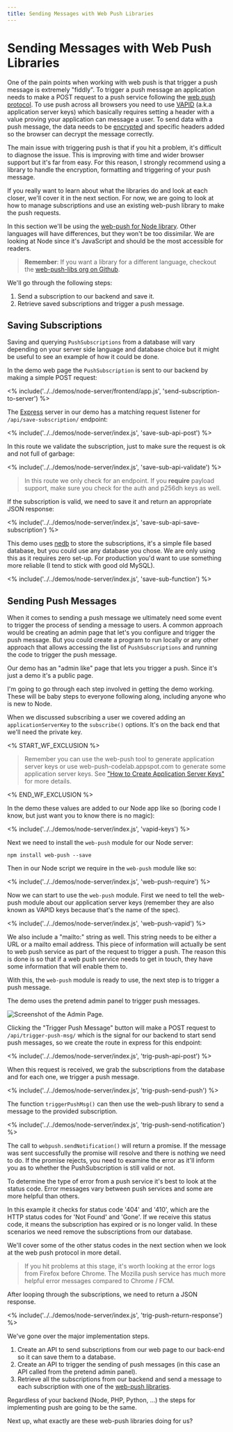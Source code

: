 ```yaml
---
title: Sending Messages with Web Push Libraries
---
```


# Sending Messages with Web Push Libraries

One of the pain points when working with web push is that trigger a push message is extremely "fiddly". To trigger a push message an application needs to make a POST request to a push service following the [web push protocol](https://tools.ietf.org/html/draft-ietf-webpush-protocol). To use push across all browsers you need to use [VAPID](https://tools.ietf.org/html/draft-thomson-webpush-vapid) (a.k.a application server keys) which basically requires setting a header with a value proving your application can message a user. To send data with a push message, the data needs to be [encrypted](https://tools.ietf.org/html/draft-ietf-webpush-encryption) and specific headers added so the browser can decrypt the message correctly.

The main issue with triggering push is that if you hit a problem, it's difficult to diagnose the issue. This is improving with time and wider browser support but it's far from easy. For this reason, I strongly recommend using a library to handle the encryption, formatting and triggering of your push message.

If you really want to learn about what the libraries do and look at each closer, we'll cover it in the next section. For now, we are going to look at how to manage subscriptions and use an existing web-push library to make the push requests.

In this section we'll be using the [ web-push for Node library](https://github.com/web-push-libs/web-push). Other languages will have differences, but they won't be too dissimilar. We are looking at Node since it's JavaScript and should be the most accessible for readers.

> **Remember**: If you want a library for a different language, checkout the [web-push-libs org on Github](https://github.com/web-push-libs/).

We'll go through the following steps:

1. Send a subscription to our backend and save it.
1. Retrieve saved subscriptions and trigger a push message.

## Saving Subscriptions

Saving and querying `PushSubscriptions` from a database will vary depending on
your server side language and database choice but it might be useful to see
an example of how it could be done.

In the demo web page the `PushSubscription` is sent to our backend by making a simple POST request:

<% include('../../demos/node-server/frontend/app.js', 'send-subscription-to-server') %>

The [Express](http://expressjs.com/) server in our demo has a matching request listener for `/api/save-subscription/` endpoint:

<% include('../../demos/node-server/index.js', 'save-sub-api-post') %>

In this route we validate the subscription, just to make sure the request is ok and not full of garbage:

<% include('../../demos/node-server/index.js', 'save-sub-api-validate') %>

> In this route we only check for an endpoint. If you **require** payload support, make sure you check for the auth and p256dh keys as well.

If the subscription is valid, we need to save it and return an appropriate
JSON response:

<% include('../../demos/node-server/index.js', 'save-sub-api-save-subscription') %>

This demo uses [nedb](https://github.com/louischatriot/nedb) to store the subscriptions, it's a simple file based database, but you could use any database you chose. We are only using this as it requires zero set-up. For production you'd want to use something more reliable (I tend to stick with good old MySQL).

<% include('../../demos/node-server/index.js', 'save-sub-function') %>

## Sending Push Messages

When it comes to sending a push message we ultimately need some event to trigger the process of sending a message to users. A common approach would be creating an admin page that let's you configure and trigger the push message. But you could create a program to run locally or any other approach that allows accessing the list of `PushSubscriptions` and running the code to trigger the push message.

Our demo has an "admin like" page that lets you trigger a push. Since it's just a demo it's a public page.

I'm going to go through each step involved in getting the demo working. These will be baby steps to everyone following along, including anyone who is new to Node.

When we discussed subscribing a user we covered adding an `applicationServerKey` to the `subscribe()` options. It's on the back end that we'll need the private key.

<% START_WF_EXCLUSION %>

> Remember you can use the web-push tool to generate application server keys or use web-push-codelab.appspot.com to generate some application server keys. See ["How to Create Application Server Keys"](/chapter-02/01-subscribing-a-user/#how-to-create-application-server-keys) for more details.

<% END_WF_EXCLUSION %>

In the demo these values are added to our Node app like so (boring code I know, but just want you to know there is no magic):

<% include('../../demos/node-server/index.js', 'vapid-keys') %>

Next we need to install the `web-push` module for our Node server:

    npm install web-push --save

Then in our Node script we require in the `web-push` module
like so:

<% include('../../demos/node-server/index.js', 'web-push-require') %>

Now we can start to use the `web-push` module. First we need to tell the web-push module about our application server keys (remember they are also known as VAPID keys because that's the name of the spec).

<% include('../../demos/node-server/index.js', 'web-push-vapid') %>

We also include a "mailto:" string as well. This string needs to be either a URL or a mailto email address. This piece of information will actually be sent to web push service as part of the request to trigger a push. The reason this is done is so that if a web push service needs to get in touch, they have some information that will enable them to.

With this, the `web-push` module is ready to use, the next step is to trigger a push message.

The demo uses the pretend admin panel to trigger push messages.

![Screenshot of the Admin Page.](/images/demo-admin-page.png)

Clicking the "Trigger Push Message" button will make a POST request to `/api/trigger-push-msg/` which is the signal for our backend to start send push messages, so we create the route in express for this endpoint:

<% include('../../demos/node-server/index.js', 'trig-push-api-post') %>

When this request is received, we grab the subscriptions from the database and
for each one, we trigger a push message.

<% include('../../demos/node-server/index.js', 'trig-push-send-push') %>

The function `triggerPushMsg()` can then use the web-push library to send a message to the provided subscription.

<% include('../../demos/node-server/index.js', 'trig-push-send-notification') %>

The call to `webpush.sendNotification()` will return a promise. If the message was sent successfully the promise will resolve and there is nothing we need to do. If the promise rejects, you need to examine the error as it'll inform you as to whether the PushSubscription is still valid or not.

To determine the type of error from a push service it's best to look at the status code. Error messages vary between push services and some are more helpful than others.

In this example it checks for status code '404' and '410', which are the HTTP status codes for 'Not Found' and 'Gone'. If we receive this status code, it means the subscription has expired or is no longer valid. In these scenarios we need remove the subscriptions from our database.

We'll cover some of the other status codes in the next section when we look at the web push protocol in more detail.

> If you hit problems at this stage, it's worth looking at the error logs from Firefox before Chrome. The Mozilla push service has much more helpful error messages compared to Chrome / FCM.

After looping through the subscriptions, we need to return a JSON response.

<% include('../../demos/node-server/index.js', 'trig-push-return-response') %>

We've gone over the major implementation steps.

1. Create an API to send subscriptions from our web page to our back-end so it can save them to a database.
1. Create an API to trigger the sending of push messages (in this case an API called from the pretend admin panel).
1. Retrieve all the subscriptions from our backend and send a message to each subscription with one of the [web-push libraries](https://github.com/web-push-libs/).

Regardless of your backend (Node, PHP, Python, ...) the steps for implementing push are going to be the same.

Next up, what exactly are these web-push libraries doing for us?
